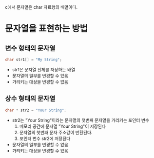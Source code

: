 c에서 문자열은 char 자료형의 배열이다.

# 문자열을 표현하는 방법

## 변수 형태의 문자열
```c
char str1[] = "My String";
```
- str1은 문자열 전체를 저장하는 배열
- 문자열의 일부를 변경할 수 있음
- 가리키는 대상을 변경할 수 없음

## 상수 형태의 문자열
```c
char * str2 = "Your String";
```
- str2는 "Your String"이라는 문자열의 첫번째 문자열을 가리키는 포인터 변수
	1. 메모리 공간에 문자열 "Your String"이 저장된다
	2. 문자열의 첫번째 문자 주소값이 반환된다.
	3. 포인터 변수 str2에 저장된다
- 문자열의 일부를 변경할 수 없음
- 가리키는 대상을 변경할 수 있음


